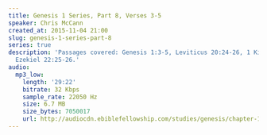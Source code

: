 ```yaml
---
title: Genesis 1 Series, Part 8, Verses 3-5
speaker: Chris McCann
created_at: 2015-11-04 21:00
slug: genesis-1-series-part-8
series: true
description: 'Passages covered: Genesis 1:3-5, Leviticus 20:24-26, 1 Kings 8:52-53,
  Ezekiel 22:25-26.'
audio:
  mp3_low:
    length: '29:22'
    bitrate: 32 Kbps
    sample_rate: 22050 Hz
    size: 6.7 MB
    size_bytes: 7050017
    url: http://audiocdn.ebiblefellowship.com/studies/genesis/chapter-1/2015.11.04_McCann_-_Genesis_1_Series_Part_8.mp3
---
```


